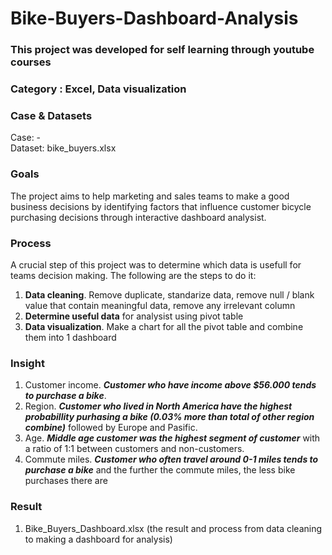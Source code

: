 # Bike-Buyers-Dashboard-Analysis

### This project was developed for self learning through youtube courses
### Category : Excel, Data visualization
### Case & Datasets
Case: - </br>
Dataset: bike_buyers.xlsx 

### Goals
The project aims to help marketing and sales teams to make a good business decisions by identifying factors that influence customer bicycle purchasing decisions through interactive dashboard analysist.

### Process
A crucial step of this project was to determine which data is usefull for teams decision making. The following are the steps to do it:
1. **Data cleaning**. Remove duplicate, standarize data, remove null / blank value that contain meaningful data, remove any irrelevant column
2. **Determine useful data** for analysist using pivot table
3. **Data visualization**. Make a chart for all the pivot table and combine them into 1 dashboard

### Insight
1. Customer income. ***Customer who have income above $56.000 tends to purchase a bike***.
2. Region. ***Customer who lived in North America have the highest probabillity purhasing a bike (0.03% more than total of other region combine)*** followed by Europe and Pasific.
3. Age. ***Middle age customer was the highest segment of customer*** with a ratio of 1:1 between customers and non-customers.
4. Commute miles. ***Customer who often travel around 0-1 miles tends to purchase a bike*** and the further the commute miles, the less bike purchases there are

### Result
1. Bike_Buyers_Dashboard.xlsx (the result and process from data cleaning to making a dashboard for analysis)
